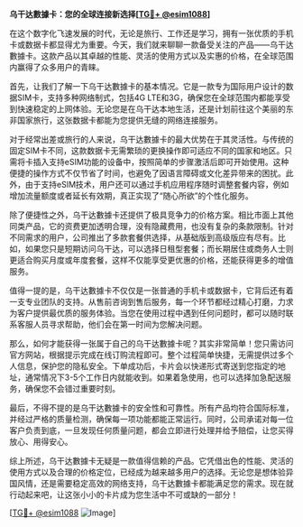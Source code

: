 **乌干达數據卡：您的全球连接新选择[[TG💪+ @esim1088](https://t.me/s/esim1088)]**

在这个数字化飞速发展的时代，无论是旅行、工作还是学习，拥有一张优质的手机卡或数据卡都显得尤为重要。今天，我们就来聊聊一款备受关注的产品——乌干达數據卡。这款产品以其卓越的性能、灵活的使用方式以及实惠的价格，在全球范围内赢得了众多用户的青睐。

首先，让我们了解一下乌干达數據卡的基本情况。它是一款专为国际用户设计的数据SIM卡，支持多种网络制式，包括4G LTE和3G，确保您在全球范围内都能享受到快速稳定的上网体验。无论您是在乌干达本地生活，还是计划前往这个美丽的东非国家旅行，这张数据卡都能为您提供无缝的网络连接服务。

对于经常出差或旅行的人来说，乌干达數據卡的最大优势在于其灵活性。与传统的固定SIM卡不同，这款数据卡无需繁琐的更换操作即可适应不同的国家和地区。只需将卡插入支持eSIM功能的设备中，按照简单的步骤激活后即可开始使用。这种便捷的操作方式不仅节省了时间，也避免了因语言障碍或文化差异带来的困扰。此外，由于支持eSIM技术，用户还可以通过手机应用程序随时调整套餐内容，例如增加流量额度或者延长有效期，真正实现了“随心所欲”的个性化服务。

除了便捷性之外，乌干达數據卡还提供了极具竞争力的价格方案。相比市面上其他同类产品，它的资费更加透明合理，没有隐藏费用，也没有复杂的条款限制。针对不同需求的用户，公司推出了多款套餐供选择，从基础版到高级版应有尽有。比如，如果您只是短期访问乌干达，可以选择日租型套餐；而长期居住或商务人士则更适合购买月度或年度套餐，这样不仅能享受更优惠的价格，还能获得更多的增值服务。

值得一提的是，乌干达數據卡不仅仅是一张普通的手机卡或数据卡，它背后还有着一支专业团队的支持。从售前咨询到售后服务，每一个环节都经过精心打磨，力求为客户提供最优质的服务体验。当您在使用过程中遇到任何问题时，都可以随时联系客服人员寻求帮助，他们会在第一时间为您解决问题。

那么，如何才能获得一张属于自己的乌干达數據卡呢？其实非常简单！您只需访问官方网站，根据提示完成在线订购流程即可。整个过程简单快捷，无需提供过多个人信息，保护您的隐私安全。下单成功后，卡片会以快递形式寄送到您指定的地址，通常情况下3-5个工作日内就能收到。如果着急使用，也可以选择加急配送服务，确保您不会错过重要时刻。

最后，不得不提的是乌干达數據卡的安全性和可靠性。所有产品均符合国际标准，并经过严格的质量检测，确保每一项功能都能正常运行。同时，公司承诺对每一位客户负责到底，一旦发现任何质量问题，都会立即进行处理并给予赔偿，让您买得放心、用得安心。

综上所述，乌干达數據卡无疑是一款值得信赖的产品。它凭借出色的性能、灵活的使用方式以及合理的价格定位，已经成为越来越多用户的选择。无论您是想体验异国风情，还是需要稳定高效的网络支持，乌干达數據卡都能满足您的需求。现在就行动起来吧，让这张小小的卡片成为您生活中不可或缺的一部分！

[[TG💪+ @esim1088](https://t.me/s/esim1088) ![Image](https://i.postimg.cc/4NQfJmqS/Snipaste-2025-05-13-00-14-12.png)]